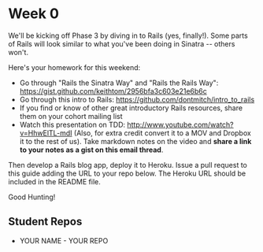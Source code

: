 # Week 0

We'll be kicking off Phase 3 by diving in to Rails (yes, finally!). Some parts of Rails will look similar to what you've been doing in Sinatra -- others won't. 

Here's your homework for this weekend:

* Go through "Rails the Sinatra Way" and "Rails the Rails Way": 
https://gist.github.com/keithtom/2956bfa3c603e21e6b6c
* Go through this intro to Rails: https://github.com/dontmitch/intro_to_rails
* If you find or know of other great introductory Rails resources, share them on your cohort mailing list
* Watch this presentation on TDD: http://www.youtube.com/watch?v=HhwElTL-mdI
(Also, for extra credit convert it to a MOV and Dropbox it to the rest of us). Take markdown notes on the video and **share a link to your notes as a gist on this email thread**.

Then develop a Rails blog app, deploy it to Heroku. Issue a pull request to this guide adding the URL to your repo below. The Heroku URL should be included in the README file.

Good Hunting!

## Student Repos

* YOUR NAME - YOUR REPO
